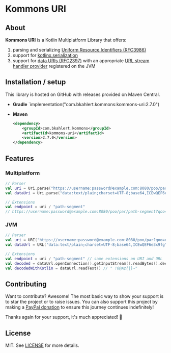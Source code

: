 # Kommons URI

## About

**Kommons URI** is a Kotlin Multiplatform Library that offers:

1. parsing and serializing [Uniform Resource Identifiers (RFC3986)](https://www.rfc-editor.org/rfc/rfc3986)
2. support for [kotlinx.serialization](https://github.com/Kotlin/kotlinx.serialization)
3. support for [data URIs (RFC2397)](https://www.rfc-editor.org/rfc/rfc2397) with an
   appropriate [URL stream handler provider](https://docs.oracle.com/javase/9/docs/api/java/net/spi/URLStreamHandlerProvider.html)
   registered on the JVM

## Installation / setup

This library is hosted on GitHub with releases provided on Maven Central.

* **Gradle** `implementation("com.bkahlert.kommons:kommons-uri:2.7.0")

* **Maven**
  ```xml
  <dependency>
      <groupId>com.bkahlert.kommons</groupId>
      <artifactId>kommons-uri</artifactId>
      <version>2.7.0</version>
  </dependency>
  ```

## Features

### Multiplatform

```kotlin
// Parser
val uri = Uri.parse("https://username:password@example.com:8080/poo/par?qoo=qar&qaz#foo=far&faz")
val dataUri = Uri.parse("data:text/plain;charset=UTF-8;base64,ICEwQEF6e3x9fg")

// Extensions
val endpoint = uri / "path-segment"
// https://username:password@example.com:8080/poo/par/path-segment?qoo=qar&qaz#foo=far&faz
```

### JVM

```kotlin
// Parser
val uri = URI("https://username:password@example.com:8080/poo/par?qoo=qar&qaz#foo=far&faz")
val dataUrl = URL("data:text/plain;charset=UTF-8;base64,ICEwQEF6e3x9fg")

// Extensions
val endpoint = uri / "path-segment" // same extensions on URI and URL
val decoded = dataUrl.openConnection().getInputStream().readBytes().decodeToString() // " !0@Az{|}~"
val decodedWithKotlin = dataUrl.readText() // " !0@Az{|}~" 
```

## Contributing

Want to contribute?
Awesome!
The most basic way to show your support is to star the project or to raise issues.
You can also support this project by making a [PayPal donation](https://www.paypal.me/bkahlert) to ensure this journey continues indefinitely!

Thanks again for your support, it's much appreciated! :pray:

## License

MIT. See [LICENSE](../LICENSE) for more details.
